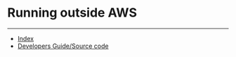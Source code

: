 # Running outside AWS



---

- [Index](/hx-deploy-tool/index)
- [Developers Guide/Source code](https://github.com/helix-collective/hx-deploy-tool)
